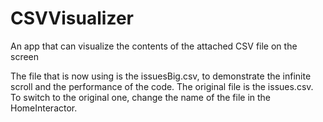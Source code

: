 # CSVVisualizer
An app that can visualize the contents of the attached CSV file on the screen

The file that is now using is the issuesBig.csv, to demonstrate the infinite scroll and the performance of the code.
The original file is the issues.csv. To switch to the original one, change the name of the file in the HomeInteractor.
